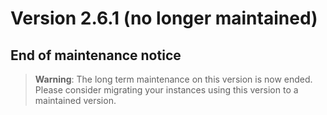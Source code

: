 Version 2.6.1 (no longer maintained)
====================================

End of maintenance notice
-------------------------

> **Warning**: The long term maintenance on this version is now ended.
> Please consider migrating your instances using this version to a maintained version.
